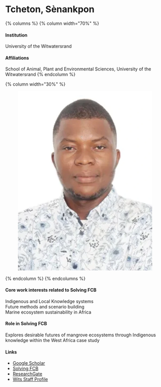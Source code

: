 # Tcheton, Sènankpon

{% columns %}
{% column width="70%" %}
#### Institution

University of the Witwatersrand

#### Affiliations

School of Animal, Plant and Environmental Sciences, University of the Witwatersrand
{% endcolumn %}

{% column width="30%" %}
<figure><img src="https://raw.githubusercontent.com/Solving-FCB/docs/refs/heads/main/.img/tcheton-s.webp" alt=""></figure>
{% endcolumn %}
{% endcolumns %}

#### Core work interests related to Solving FCB

Indigenous and Local Knowledge systems\
Future methods and scenario building\
Marine ecosystem sustainability in Africa

#### Role in Solving FCB

Explores desirable futures of mangrove ecosystems through Indigenous knowledge within the West Africa case study

#### Links

* [Google Scholar](https://scholar.google.com/citations?user=qy5YJNsAAAAJ)
* [Solving FCB](https://solvingfcb.org/people/tcheton-s/)
* [ResearchGate](https://www.researchgate.net/profile/Senankpon-Tcheton)
* [Wits Staff Profile](https://www.wits.ac.za/staff/academic-a-z-listing/t/senankpontchetonwitsacza/)
